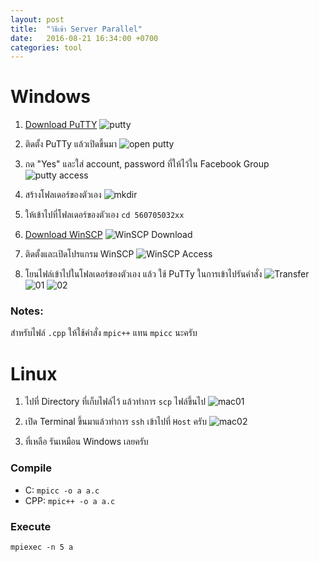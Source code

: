 ```yaml
---
layout: post
title:  "วิธีเข้า Server Parallel"
date:   2016-08-21 16:34:00 +0700
categories: tool
---
```


# Windows

1. [Download PuTTY](http://www.chiark.greenend.org.uk/~sgtatham/putty/download.html)
![putty](http://i.giphy.com/l0HlUpSQn024AUgy4.gif)

2. ติดตั้ง PuTTy แล้วเปิดขึ้นมา
![open putty](http://i.giphy.com/l2Sq3fq4twupfGXte.gif)

3. กด "Yes" และใส่ account, password ที่ให้ไว้ใน Facebook Group
![putty access](http://i.giphy.com/l0HlHoylfdg04Yakw.gif)

4. สร้างโฟลเดอร์ของตัวเอง
![mkdir](http://i.giphy.com/l2SpVyIqZk5K9I2hG.gif)

5. ให้เข้าไปที่โฟลเดอร์ของตัวเอง
`cd 560705032xx`

6. [Download WinSCP](https://winscp.net/eng/download.php)
![WinSCP Download](http://i.giphy.com/3o6ZsTeCxeC2GcVOJq.gif)

7. ติดตั้งและเปิดโปรแกรม WinSCP
![WinSCP Access](http://i.giphy.com/l0HlyuF9YtgxOysh2.gif)

8. โยนไฟล์เข้าไปในโฟลเดอร์ของตัวเอง แล้ว ใช้ PuTTy ในการเข้าไปรันคำสั่ง
![Transfer](http://i.giphy.com/l0MYNUnqkbzA4r2bC.gif)
![01](http://i.giphy.com/l0MYDs6qRLeYcgzjq.gif)
![02](http://i.giphy.com/l0MYFHFk4trh8sPyU.gif)

### Notes:
สำหรับไฟล์ `.cpp` ให้ใช้คำสั่ง `mpic++` แทน `mpicc` นะครับ

# Linux
1. ไปที่ Directory ที่เก็บไฟล์ไว้ แล้วทำการ `scp`  ไฟล์ขึ้นไป
![mac01](http://i.giphy.com/3o7TKTnpWWudsZnU1a.gif)

2. เปิด Terminal ขึ้นมาแล้วทำการ `ssh` เข้าไปที่ `Host` ครับ
![mac02](http://i.giphy.com/26ufoughbfjmwDz4Q.gif)

3. ที่เหลือ รันเหมือน Windows เลยครับ

### Compile
- C: `mpicc -o a a.c`
- CPP: `mpic++ -o a a.c`

### Execute
`mpiexec -n 5 a`
